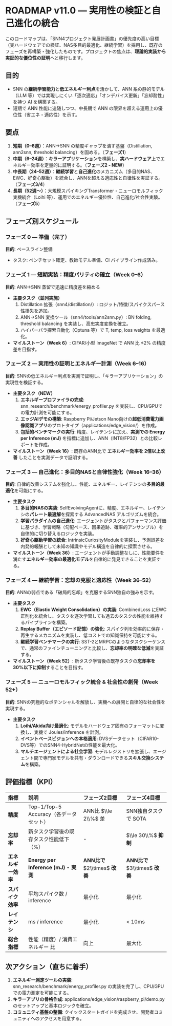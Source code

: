# **ROADMAP v11.0 — 実用性の検証と自己進化の統合**

このロードマップは、「SNN4プロジェクト発展計画書」の優先度の高い目標（実ハードウェアでの検証、NAS多目的最適化、継続学習）を採用し、既存のフェーズを再構築・強化したものです。プロジェクトの焦点は、**理論的実装から実証的な優位性の証明**へと移行します。

## **目的**

* SNN の**継続学習能力**と**低エネルギー利点**を活かして、ANN 系の静的モデル（LLM 等）では実現しにくい「逐次適応」「オンデバイス更新」「忘却耐性」を持つ AI を構築する。  
* 短期で ANN 性能に追随しつつ、中長期で ANN の限界を超える運用上の優位性（省エネ・適応性）を示す。

## **要点**

1. **短期（0–6週）**：ANN→SNN の精度ギャップを潰す基盤（Distillation, ann2snn, threshold balancing）を固める。（**フェーズ1**）  
2. **中期（6–24週）**：**キラーアプリケーション**を構築し、**実ハードウェア**上でエネルギー効率を定量的に証明する。（**フェーズ2 \- NEW**）  
3. **中長期（24–52週）**：**継続学習**と**自己進化**のメカニズム（多目的NAS、EWC、好奇心駆動）を統合し、ANNを超える適応性と自律性を実証する。（**フェーズ3/4**）  
4. **長期（52週〜）**：大規模スパイキングTransformer・ニューロモルフィック実機統合（Loihi 等）、運用でのエネルギー優位性、自己進化/社会性実験。（**フェーズ5**）

## **フェーズ別スケジュール**

### **フェーズ 0 — 準備（完了）**

**目的**: ベースライン整備

* タスク: ベンチセット確定、教師モデル準備、CI パイプライン作成済み。

### **フェーズ 1 — 短期実装：精度パリティの確立（Week 0–6）**

**目的**: ANN→SNN 蒸留で迅速に精度差を縮める

* **主要タスク（並列実施）**  
  1. Distillation 拡張（snn4/distillation/）: ロジット/特徴/スパイクスパース性損失を追加。  
  2. ANN→SNN 変換ツール（snn4/tools/ann2snn.py）: BN folding, threshold balancing を実装し、高忠実度変換を確立。  
  3. ハイパーパラ探索自動化（Optuna 等）で T, temp, loss weights を最適化。  
* **マイルストーン（Week 6）**: CIFAR/小型 ImageNet で ANN 比 ≤2% の精度差を目指す。

### **フェーズ 2 — 実用性の証明とエネルギー計測（Week 6–16）**

**目的**: SNNの低エネルギー利点を実測で証明し、「キラーアプリケーション」の実現性を検証する。

* **主要タスク（NEW）**  
  1. **エネルギープロファイラの完成**: snn\_research/benchmark/energy\_profiler.py を実装し、CPU/GPUでの電力計測を可能にする。  
  2. **エッジAIデモの構築**: Raspberry Pi/Jetson Nano向けの**超低消費電力画像認識アプリ**のプロトタイプ（applications/edge\_vision/）を作成。  
  3. **包括的ベンチマークの実行**: 精度、レイテンシに加え、**実測での Energy per Inference (mJ)** を指標に追加し、ANN（INT8/FP32）との比較レポートを作成。  
* **マイルストーン（Week 16）**: 既存のANN比で **エネルギー効率を 2倍以上改善** したことを実測データで証明する。

### **フェーズ 3 — 自己進化：多目的NASと自律性強化（Week 16–36）**

**目的**: 自律的改善システムを強化し、性能、エネルギー、レイテンシの**多目的最適化**を可能にする。

* **主要タスク**  
  1. **多目的NASの実装**: SelfEvolvingAgentに、精度、エネルギー、レイテンシの**パレート最適解**を探索する AdvancedNAS アルゴリズムを統合。  
  2. **学習パラダイムの自己進化**: エージェントがタスクとパフォーマンス評価に基づき、学習戦略（勾配ベース、因果追跡、確率的アンサンブル）を自律的に切り替えるロジックを実装。  
  3. **好奇心駆動学習の統合**: IntrinsicCuriosityModuleを実装し、予測誤差を内発的報酬として未知の知識やモデル構造を自律的に探索させる。  
* **マイルストーン（Week 36）**: エージェントが手動調整なしに、性能要件を満たす**エネルギー効率の最適化モデル**を自律的に発見できることを実証する。

### **フェーズ 4 — 継続学習：忘却の克服と適応性（Week 36–52）**

**目的**: ANNの弱点である「破局的忘却」を克服するSNN独自の強みを示す。

* **主要タスク**  
  1. **EWC（Elastic Weight Consolidation）の実装**: CombinedLoss にEWC正則化を統合し、タスクを逐次学習しても過去のタスクの性能を維持するパイプラインを構築。  
  2. **Replay Buffer（エピソード記憶）の強化**: スパイク列を効率的に保存・再生するメカニズムを実装し、低コストでの知識保持を可能にする。  
  3. **継続学習ベンチマークの実行**: SST-2とMRPCのようなタスクシーケンスで、通常のファインチューニングと比較し、**忘却率の明確な低減**を実証する。  
* **マイルストーン（Week 52）**: 新タスク学習後の既存タスクの**忘却率を 30%以下に抑制**することを目指す。

### **フェーズ 5 — ニューロモルフィック統合 & 社会性の創発（Week 52+）**

**目的**: SNNの究極的なポテンシャルを解放し、実機への展開と自律的な社会性を実現する。

* **主要タスク**  
  1. **Loihi/Akida向け最適化**: モデルをハードウェア固有のフォーマットに変換し、実機で Joules/inference を計測。  
  2. **イベントベースビジョンへの本格適用**: DVSデータセット（CIFAR10-DVS等）でのSNN4-HybridNetの性能を最大化。  
  3. **マルチエージェントによる社会学習**: モデルレジストリを拡張し、エージェント間で専門家モデルを共有・ダウンロードできる**スキル交換システム**を構築。

## **評価指標（KPI）**

| 指標 | 説明 | フェーズ2目標 | フェーズ4目標 |
| :---- | :---- | :---- | :---- |
| **精度** | Top-1/Top-5 Accuracy（各データセット） | ANN比 $\\le 2\\%$ 差 | SNN独自タスクで SOTA |
| **忘却率** | 新タスク学習後の既存タスク性能低下（%） | \- | $\\le 30\\%$ **抑制** |
| **エネルギー効率** | **Energy per Inference (mJ) \- 実測** | **ANN比で** $2\\times$ **改善** | **ANN比で** $3\\times$ **改善** |
| **スパイク効率** | 平均スパイク数 / inference | 最小化 | 最小化 |
| **レイテンシ** | ms / inference | 最小化 | \< 10ms |
| **総合指標** | 性能（精度）/ 消費エネルギー 比 | 向上 | 最大化 |

## **次アクション（直ちに着手）**

1. **エネルギー測定ツールの実装**: snn\_research/benchmark/energy\_profiler.py の実装を完了し、CPU/GPUでの電力測定を可能にする。  
2. **キラーアプリの骨格作成**: applications/edge\_vision/raspberry\_pi/demo.py のセットアップと基本ロジックを確立。  
3. **コミュニティ基盤の整備**: クイックスタートガイドを完成させ、開発者コミュニティへのアクセスを用意する。
